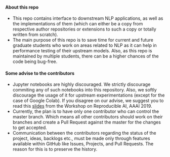 #### About this repo

- This repo contains interface to downstream NLP applications, as well as the implementations of them (which can either 
be a copy from respective author repositories or extensions to such a copy or totally  written from scratch). 
- The main purpose of this repo is to save time for current and future graduate students who work on areas related to 
NLP as it can help in performance testing of their upstream models. Also, as this repo is maintained by multiple students, 
there can be a higher chances of the code being bug-free. 

#### Some advise to the contributors

- Jupyter notebooks are highly discouraged. We strictly discourage commiting any of such notebooks into this repository. 
Also, we softly discourage the usage of it for upstream experimentations (except for the case of Google Colab). If you
disagree on our advise, we suggest you to read this [slides](https://docs.google.com/presentation/d/1d2DSmPY0dkr4jhD5aTfwdoBZEON_AQNp7w2Nr9mM7GU/edit?usp=sharing)
from the Workshop on Reproducible AI, AAAI 2019.
- Currently, the plan is to have only one contributor who can control the master branch. Which means all other 
contributors should work on their branches and create a Pull Request against the master for the changes to get 
accepted. 
- Communication between the contributors regarding the status of the project, ideas, backlogs etc., must be made only through 
features available within GitHub like Issues, Projects, and Pull Requests. The reason for this is to preserve the history. 

